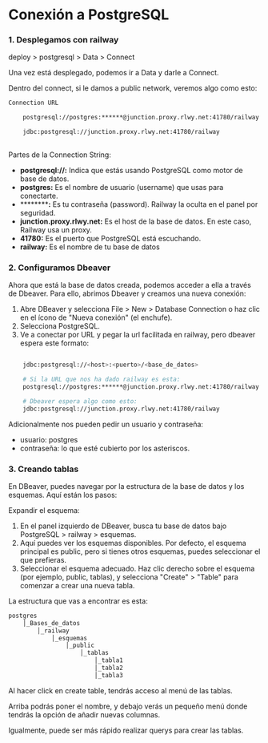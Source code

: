 # Conexión a PostgreSQL

### 1. Desplegamos con railway

deploy > postgresql > Data > Connect

Una vez está desplegado, podemos ir a Data y darle a Connect.

Dentro del connect, si le damos a public network, veremos algo como esto:

```bash
Connection URL

    postgresql://postgres:******@junction.proxy.rlwy.net:41780/railway

    jdbc:postgresql://junction.proxy.rlwy.net:41780/railway
                   

```

Partes de la Connection String:
- **postgresql://:** Indica que estás usando PostgreSQL como motor de base de datos.
- **postgres:** Es el nombre de usuario (username) que usas para conectarte.
- **********:** Es tu contraseña (password). Railway la oculta en el panel por seguridad.
- **junction.proxy.rlwy.net:** Es el host de la base de datos. En este caso, Railway usa un proxy.
- **41780:** Es el puerto que PostgreSQL está escuchando.
- **railway:** Es el nombre de tu base de datos

### 2. Configuramos Dbeaver

Ahora que está la base de datos creada, podemos acceder a ella a través de Dbeaver. Para ello, abrimos Dbeaver y creamos una nueva conexión:

1. Abre DBeaver y selecciona File > New > Database Connection o haz clic en el ícono de "Nueva conexión" (el enchufe).
2. Selecciona PostgreSQL.
3. Ve a conectar por URL y pegar la url facilitada en railway, pero dbeaver espera este formato:

```bash

    jdbc:postgresql://<host>:<puerto>/<base_de_datos>

    # Si la URL que nos ha dado railway es esta:
    postgresql://postgres:******@junction.proxy.rlwy.net:41780/railway

    # Dbeaver espera algo como esto:
    jdbc:postgresql://junction.proxy.rlwy.net:41780/railway

```

Adicionalmente nos pueden pedir un usuario y contraseña:
- usuario: postgres
- contraseña: lo que esté cubierto por los asteriscos.

### 3. Creando tablas

En DBeaver, puedes navegar por la estructura de la base de datos y los esquemas. Aquí están los pasos:

Expandir el esquema:

1. En el panel izquierdo de DBeaver, busca tu base de datos bajo PostgreSQL > railway > esquemas.
2. Aquí puedes ver los esquemas disponibles. Por defecto, el esquema principal es public, pero si tienes otros esquemas, puedes seleccionar el que prefieras.
3. Seleccionar el esquema adecuado. Haz clic derecho sobre el esquema (por ejemplo, public, tablas), y selecciona "Create" > "Table" para comenzar a crear una nueva tabla. 

La estructura que vas a encontrar es esta:

```bash
postgres
    │_Bases_de_datos
        │_railway
            │_esquemas
                │_public
                    │_tablas
                        │_tabla1
                        │_tabla2
                        │_tabla3
``` 

Al hacer click en create table, tendrás acceso al menú de las tablas.

Arriba podrás poner el nombre, y debajo verás un pequeño menú donde tendrás la opción de añadir nuevas columnas.

Igualmente, puede ser más rápido realizar querys para crear las tablas.